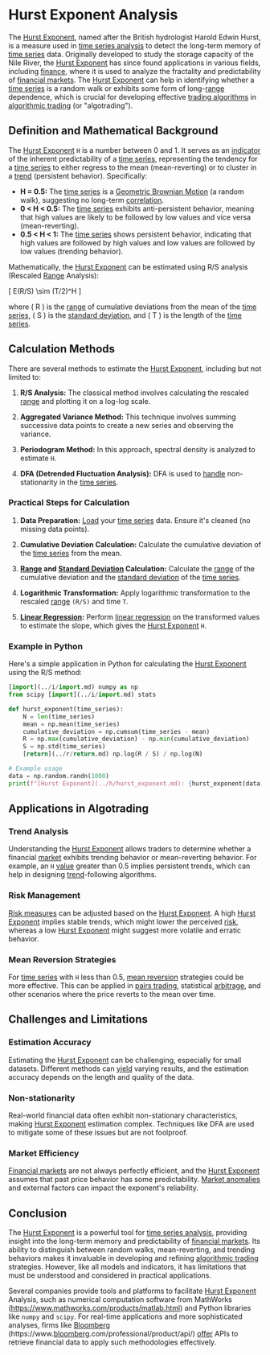 # Hurst Exponent Analysis

The [Hurst Exponent](../h/hurst_exponent.md), named after the British hydrologist Harold Edwin Hurst, is a measure used in [time series analysis](../t/time_series_analysis.md) to detect the long-term memory of [time series](../t/time_series.md) data. Originally developed to study the storage capacity of the Nile River, the [Hurst Exponent](../h/hurst_exponent.md) has since found applications in various fields, including [finance](../f/finance.md), where it is used to analyze the fractality and predictability of [financial markets](../f/financial_market.md). The [Hurst Exponent](../h/hurst_exponent.md) can help in identifying whether a [time series](../t/time_series.md) is a random walk or exhibits some form of long-[range](../r/range.md) dependence, which is crucial for developing effective [trading algorithms](../t/trading_algorithms.md) in [algorithmic trading](../a/algorithmic_trading.md) (or "algotrading").

## Definition and Mathematical Background

The [Hurst Exponent](../h/hurst_exponent.md) `H` is a number between 0 and 1. It serves as an [indicator](../i/indicator.md) of the inherent predictability of a [time series](../t/time_series.md), representing the tendency for a [time series](../t/time_series.md) to either regress to the mean (mean-reverting) or to cluster in a [trend](../t/trend.md) (persistent behavior). Specifically:

- **H = 0.5:** The [time series](../t/time_series.md) is a [Geometric Brownian Motion](../g/geometric_brownian_motion.md) (a random walk), suggesting no long-term [correlation](../c/correlation.md).
- **0 < H < 0.5:** The [time series](../t/time_series.md) exhibits anti-persistent behavior, meaning that high values are likely to be followed by low values and vice versa (mean-reverting).
- **0.5 < H < 1:** The [time series](../t/time_series.md) shows persistent behavior, indicating that high values are followed by high values and low values are followed by low values (trending behavior).

Mathematically, the [Hurst Exponent](../h/hurst_exponent.md) can be estimated using R/S analysis (Rescaled [Range](../r/range.md) Analysis):

\[ E(R/S) \sim (T/2)^H \]

where \( R \) is the [range](../r/range.md) of cumulative deviations from the mean of the [time series](../t/time_series.md), \( S \) is the [standard deviation](../s/standard_deviation.md), and \( T \) is the length of the [time series](../t/time_series.md).

## Calculation Methods

There are several methods to estimate the [Hurst Exponent](../h/hurst_exponent.md), including but not limited to:

1. **R/S Analysis:**
    The classical method involves calculating the rescaled [range](../r/range.md) and plotting it on a log-log scale.

2. **Aggregated Variance Method:**
    This technique involves summing successive data points to create a new series and observing the variance.

3. **Periodogram Method:**
    In this approach, spectral density is analyzed to estimate `H`.

4. **DFA (Detrended Fluctuation Analysis):**
    DFA is used to [handle](../h/handle.md) non-stationarity in the [time series](../t/time_series.md).

### Practical Steps for Calculation

1. **Data Preparation:**
    [Load](../l/load.md) your [time series](../t/time_series.md) data. Ensure it's cleaned (no missing data points).

2. **Cumulative Deviation Calculation:**
    Calculate the cumulative deviation of the [time series](../t/time_series.md) from the mean.

3. **[Range](../r/range.md) and [Standard Deviation](../s/standard_deviation.md) Calculation:**
    Calculate the [range](../r/range.md) of the cumulative deviation and the [standard deviation](../s/standard_deviation.md) of the [time series](../t/time_series.md).

4. **Logarithmic Transformation:**
    Apply logarithmic transformation to the rescaled [range](../r/range.md) `(R/S)` and time `T`.

5. **[Linear Regression](../l/linear_regression.md):**
    Perform [linear regression](../l/linear_regression.md) on the transformed values to estimate the slope, which gives the [Hurst Exponent](../h/hurst_exponent.md) `H`.

### Example in Python

Here's a simple application in Python for calculating the [Hurst Exponent](../h/hurst_exponent.md) using the R/S method:

```python
[import](../i/import.md) numpy as np
from scipy [import](../i/import.md) stats

def hurst_exponent(time_series):
    N = len(time_series)
    mean = np.mean(time_series)
    cumulative_deviation = np.cumsum(time_series - mean)
    R = np.max(cumulative_deviation) - np.min(cumulative_deviation)
    S = np.std(time_series)
    [return](../r/return.md) np.log(R / S) / np.log(N)

# Example usage
data = np.random.randn(1000)
print(f"[Hurst Exponent](../h/hurst_exponent.md): {hurst_exponent(data)}")
```

## Applications in Algotrading

### Trend Analysis
Understanding the [Hurst Exponent](../h/hurst_exponent.md) allows traders to determine whether a financial [market](../m/market.md) exhibits trending behavior or mean-reverting behavior. For example, an `H` [value](../v/value.md) greater than 0.5 implies persistent trends, which can help in designing [trend](../t/trend.md)-following algorithms.

### Risk Management
[Risk measures](../r/risk_measures.md) can be adjusted based on the [Hurst Exponent](../h/hurst_exponent.md). A high [Hurst Exponent](../h/hurst_exponent.md) implies stable trends, which might lower the perceived [risk](../r/risk.md), whereas a low [Hurst Exponent](../h/hurst_exponent.md) might suggest more volatile and erratic behavior.

### Mean Reversion Strategies
For [time series](../t/time_series.md) with `H` less than 0.5, [mean reversion](../m/mean_reversion.md) strategies could be more effective. This can be applied in [pairs trading](../p/pairs_trading.md), statistical [arbitrage](../a/arbitrage.md), and other scenarios where the price reverts to the mean over time.

## Challenges and Limitations

### Estimation Accuracy
Estimating the [Hurst Exponent](../h/hurst_exponent.md) can be challenging, especially for small datasets. Different methods can [yield](../y/yield.md) varying results, and the estimation accuracy depends on the length and quality of the data.

### Non-stationarity
Real-world financial data often exhibit non-stationary characteristics, making [Hurst Exponent](../h/hurst_exponent.md) estimation complex. Techniques like DFA are used to mitigate some of these issues but are not foolproof.

### Market Efficiency
[Financial markets](../f/financial_market.md) are not always perfectly efficient, and the [Hurst Exponent](../h/hurst_exponent.md) assumes that past price behavior has some predictability. [Market anomalies](../m/market_anomalies.md) and external factors can impact the exponent's reliability.

## Conclusion

The [Hurst Exponent](../h/hurst_exponent.md) is a powerful tool for [time series analysis](../t/time_series_analysis.md), providing insight into the long-term memory and predictability of [financial markets](../f/financial_market.md). Its ability to distinguish between random walks, mean-reverting, and trending behaviors makes it invaluable in developing and refining [algorithmic trading](../a/algorithmic_trading.md) strategies. However, like all models and indicators, it has limitations that must be understood and considered in practical applications.

Several companies provide tools and platforms to facilitate [Hurst Exponent](../h/hurst_exponent.md) Analysis, such as numerical computation software from MathWorks (https://www.mathworks.com/products/matlab.html) and Python libraries like `numpy` and `scipy`. For real-time applications and more sophisticated analyses, firms like [Bloomberg](../b/bloomberg.md) (https://www.[bloomberg](../b/bloomberg.md).com/professional/product/api/) [offer](../o/offer.md) APIs to retrieve financial data to apply such methodologies effectively.
